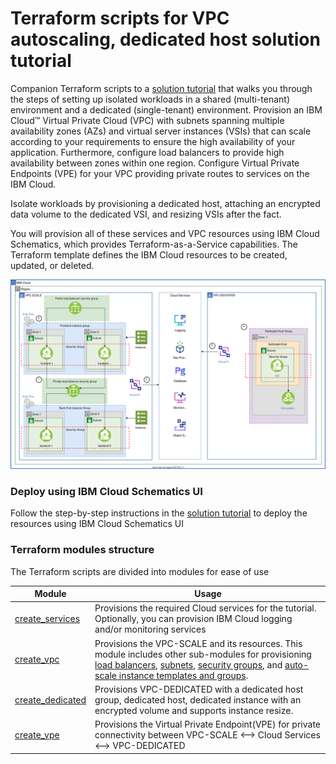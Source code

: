 # Terraform scripts for VPC autoscaling, dedicated host solution tutorial 

Companion Terraform scripts to a [solution tutorial](https://cloud.ibm.com/docs/solution-tutorials?topic=solution-tutorials-vpc-scaling-dedicated-compute) that walks you through the steps of setting up isolated workloads in a shared (multi-tenant) environment and a dedicated (single-tenant) environment. Provision an IBM Cloud™ Virtual Private Cloud (VPC) with subnets spanning multiple availability zones (AZs) and virtual server instances (VSIs) that can scale according to your requirements to ensure the high availability of your application. Furthermore, configure load balancers to provide high availability between zones within one region. Configure Virtual Private Endpoints (VPE) for your VPC providing private routes to services on the IBM Cloud.

Isolate workloads by provisioning a dedicated host, attaching an encrypted data volume to the dedicated VSI, and resizing VSIs after the fact.

You will provision all of these services and VPC resources using IBM Cloud Schematics, which provides Terraform-as-a-Service capabilities. The Terraform template defines the IBM Cloud resources to be created, updated, or deleted.

![architecture diagram](images/architecture_diagram.svg)

### Deploy using IBM Cloud Schematics UI

Follow the step-by-step instructions in the [solution tutorial](https://cloud.ibm.com/docs/solution-tutorials?topic=solution-tutorials-vpc-scaling-dedicated-compute) to deploy the resources using IBM Cloud Schematics UI


### Terraform modules structure

The Terraform scripts are divided into modules for ease of use

|  Module  |  Usage |
|---|---|
|[create_services](./modules/create_services) | Provisions the required Cloud services for the tutorial. Optionally, you can provision IBM Cloud logging and/or monitoring services  |
| [create_vpc](./modules/create_vpc)  | Provisions the VPC-SCALE and its resources. This module includes other sub-modules for provisioning [load balancers](./modules/create_vpc/lb), [subnets](./modules/create_vpc/subnets), [security groups](./modules/create_vpc/security_groups), and [auto-scale instance templates and groups](./modules/create_vpc/autoscale). |
| [create_dedicated](./modules/create_dedicated)  | Provisions VPC-DEDICATED with a dedicated host group, dedicated host, dedicated instance with an encrypted volume and supports instance resize.  
| [create_vpe](./modules/create_vpe) | Provisions the Virtual Private Endpoint(VPE) for private connectivity between VPC-SCALE <--> Cloud Services <--> VPC-DEDICATED |
